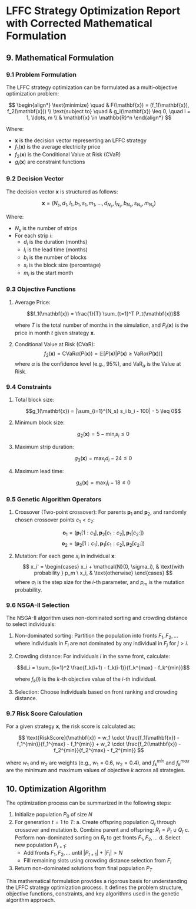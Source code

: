 # LFFC Strategy Optimization Report with Corrected Mathematical Formulation

## 9. Mathematical Formulation

### 9.1 Problem Formulation

The LFFC strategy optimization can be formulated as a multi-objective optimization problem:

$$
\begin{align*}
\text{minimize} \quad & F(\mathbf{x}) = (f_1(\mathbf{x}), f_2(\mathbf{x})) \\
\text{subject to} \quad & g_i(\mathbf{x}) \leq 0, \quad i = 1, \ldots, m \\
& \mathbf{x} \in \mathbb{R}^n
\end{align*}
$$

Where:
- $\mathbf{x}$ is the decision vector representing an LFFC strategy
- $f_1(\mathbf{x})$ is the average electricity price
- $f_2(\mathbf{x})$ is the Conditional Value at Risk (CVaR)
- $g_i(\mathbf{x})$ are constraint functions

### 9.2 Decision Vector

The decision vector $\mathbf{x}$ is structured as follows:

$$
\mathbf{x} = (N_s, d_1, l_1, b_1, s_1, m_1, \ldots, d_{N_s}, l_{N_s}, b_{N_s}, s_{N_s}, m_{N_s})
$$

Where:
- $N_s$ is the number of strips
- For each strip $i$:
  - $d_i$ is the duration (months)
  - $l_i$ is the lead time (months)
  - $b_i$ is the number of blocks
  - $s_i$ is the block size (percentage)
  - $m_i$ is the start month

### 9.3 Objective Functions

1. Average Price:

   $$f_1(\mathbf{x}) = \frac{1}{T} \sum_{t=1}^T P_t(\mathbf{x})$$

   where $T$ is the total number of months in the simulation, and $P_t(\mathbf{x})$ is the price in month $t$ given strategy $\mathbf{x}$.

2. Conditional Value at Risk (CVaR):
$$f_2(\mathbf{x}) = \text{CVaR}\alpha(P(\mathbf{x})) = \mathbb{E}[P(\mathbf{x}) | P(\mathbf{x}) \geq \text{VaR}\alpha(P(\mathbf{x}))]$$
where $\alpha$ is the confidence level (e.g., 95%), and $\text{VaR}_\alpha$ is the Value at Risk.

### 9.4 Constraints

1. Total block size:

   $$g_1(\mathbf{x}) = |\sum_{i=1}^{N_s} s_i b_i - 100| - 5 \leq 0$$

2. Minimum block size:

   $$g_2(\mathbf{x}) = 5 - \min_{i} s_i \leq 0$$

3. Maximum strip duration:

   $$g_3(\mathbf{x}) = \max_{i} d_i - 24 \leq 0$$

4. Maximum lead time:

   $$g_4(\mathbf{x}) = \max_{i} l_i - 18 \leq 0$$

### 9.5 Genetic Algorithm Operators

1. Crossover (Two-point crossover):
   For parents $\mathbf{p}_1$ and $\mathbf{p}_2$, and randomly chosen crossover points $c_1 < c_2$:

   $$\mathbf{o}_1 = (\mathbf{p}_1[1:c_1], \mathbf{p}_2[c_1:c_2], \mathbf{p}_1[c_2:])$$
   $$\mathbf{o}_2 = (\mathbf{p}_2[1:c_1], \mathbf{p}_1[c_1:c_2], \mathbf{p}_2[c_2:])$$

2. Mutation:
For each gene $x_i$ in individual $\mathbf{x}$:
$$
x_i' =
\begin{cases}
x_i + \mathcal{N}(0, \sigma_i), & \text{with probability } p_m \
x_i, & \text{otherwise}
\end{cases}
$$
where $\sigma_i$ is the step size for the $i$-th parameter, and $p_m$ is the mutation probability.

### 9.6 NSGA-II Selection

The NSGA-II algorithm uses non-dominated sorting and crowding distance to select individuals:

1. Non-dominated sorting: Partition the population into fronts $F_1, F_2, \ldots$ where individuals in $F_i$ are not dominated by any individual in $F_j$ for $j > i$.

2. Crowding distance: For individuals $i$ in the same front, calculate:

   $$d_i = \sum_{k=1}^2 \frac{f_k(i+1) - f_k(i-1)}{f_k^{max} - f_k^{min}}$$

   where $f_k(i)$ is the $k$-th objective value of the $i$-th individual.

3. Selection: Choose individuals based on front ranking and crowding distance.

### 9.7 Risk Score Calculation

For a given strategy $\mathbf{x}$, the risk score is calculated as:

$$
\text{RiskScore}(\mathbf{x}) = w_1 \cdot \frac{f_1(\mathbf{x}) - f_1^{min}}{f_1^{max} - f_1^{min}} + w_2 \cdot \frac{f_2(\mathbf{x}) - f_2^{min}}{f_2^{max} - f_2^{min}}
$$

where $w_1$ and $w_2$ are weights (e.g., $w_1 = 0.6$, $w_2 = 0.4$), and $f_k^{min}$ and $f_k^{max}$ are the minimum and maximum values of objective $k$ across all strategies.

## 10. Optimization Algorithm

The optimization process can be summarized in the following steps:

1. Initialize population $P_0$ of size $N$
2. For generation $t = 1$ to $T$:
   a. Create offspring population $Q_t$ through crossover and mutation
   b. Combine parent and offspring: $R_t = P_t \cup Q_t$
   c. Perform non-dominated sorting on $R_t$ to get fronts $F_1, F_2, \ldots$
   d. Select new population $P_{t+1}$:
      - Add fronts $F_1, F_2, \ldots$ until $|P_{t+1}| + |F_i| > N$
      - Fill remaining slots using crowding distance selection from $F_i$
3. Return non-dominated solutions from final population $P_T$

This mathematical formulation provides a rigorous basis for understanding the LFFC strategy optimization process. It defines the problem structure, objective functions, constraints, and key algorithms used in the genetic algorithm approach.
